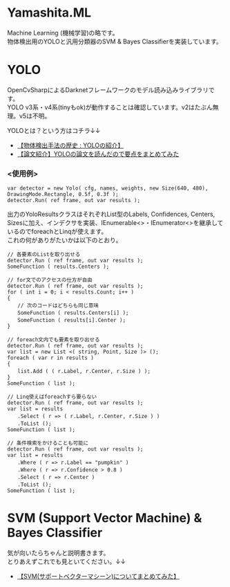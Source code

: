 # Yamashita.ML
Machine Learning (機械学習)の略です。  
物体検出用のYOLOと汎用分類器のSVM & Bayes Classifierを実装しています。  

# YOLO
  
OpenCvSharpによるDarknetフレームワークのモデル読み込みライブラリです。  
YOLO v3系・v4系(tinyもok)が動作することは確認しています。v2はたぶん無理。v5は不明。  
  
YOLOとは？という方はコチラ↓↓  
* [【物体検出手法の歴史 : YOLOの紹介】](https://qiita.com/cv_carnavi/items/68dcda71e90321574a2b)  
* [【論文紹介】YOLOの論文を読んだので要点をまとめてみた](https://dev.classmethod.jp/articles/research_paper_yolo/)  
  
### <使用例>  
```
var detector = new Yolo( cfg, names, weights, new Size(640, 480), DrawingMode.Rectangle, 0.5f, 0.3f );  
detector.Run( ref frame, out var results );  
```  
  
出力のYoloResultsクラスはそれぞれList型のLabels, Confidences, Centers, Sizesに加え、インデクサを実装、IEnumerable<>・IEnumerator<>を継承しているのでforeachとLinqが使えます。  
これの何がありがたいかは以下のとおり。  
  
```
// 各要素のListを取り出せる
detector.Run ( ref frame, out var results );  
SomeFunction ( results.Centers );  
``` 
```  
// for文でのアクセスの仕方が自由
detector.Run ( ref frame, out var results );  
for ( int i = 0; i < results.Count; i++ )  
{  
　　// 次のコードはどちらも同じ意味  
　　SomeFunction ( results.Centers[i] );  
　　SomeFunction ( results[i].Center );  
}  
```   
```  
// foreach文内でも要素を取り出せる
detector.Run ( ref frame, out var results );  
var list = new List <( string, Point, Size )> ();  
foreach ( var r in results )  
{  
　　list.Add ( ( r.Label, r.Center, r.Size ) );  
}  
SomeFunction ( list );  
```  
```  
// Linq使えばforeachすら要らない
detector.Run ( ref frame, out var results );
var list = results  
　　.Select ( r => ( r.Label, r.Center, r.Size ) )  
　　.ToList ();  
SomeFunction ( list );  
``` 
```
// 条件検索をかけることも可能に
detector.Run ( ref frame, out var results );  
var list = results  
　　.Where ( r => r.Label == "pumpkin" )  
　　.Where ( r => r.Confidence > 0.8 )
　　.Select ( r => r.Center )  
　　.ToList ();  
SomeFunction ( list );  
```  

# SVM (Support Vector Machine) & Bayes Classifier
気が向いたらちゃんと説明書きます。  
とりあえずこれでも見といてください。↓↓  
* [【SVM(サポートベクターマシーン)についてまとめてみた】](https://qiita.com/arata-honda/items/bc24cbd953bd9d2c743c)
